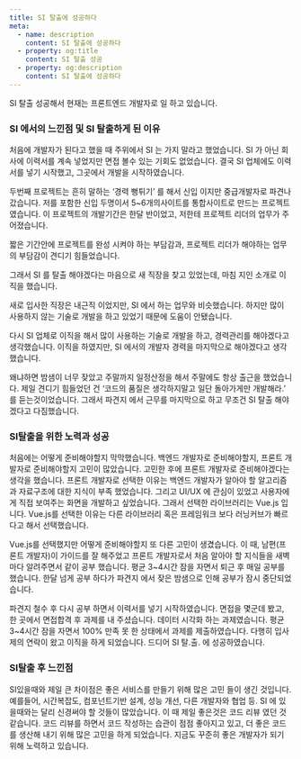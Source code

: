 ```yaml
---
title: SI 탈출에 성공하다
meta:
  - name: description
    content: SI 탈출에 성공하다
  - property: og:title
    content: SI 탈출 성공
  - property: og:description
    content: SI 탈출에 성공하다
---
```


SI 탈출 성공해서 현재는 프론트엔드 개발자로 일 하고 있습니다.

### SI 에서의 느낀점 및 SI 탈출하게 된 이유

처음에 개발자가 된다고 했을 때 주위에서 SI 는 가지 말라고 했었습니다. SI 가 아닌 회사에 이력서를 계속 넣었지만 면접 볼수 있는 기회도 없었습니다. 결국 SI 업체에도 이력서를 넣기 시작했고, 그곳에서 개발을 시작하였습니다.

<!-- 처음 개발을 공부할 때 가장 많이 들었던 조언은, SI업계는 반드시 피하라는 것이었습니다. 하지만 교육 과정이 끝나고 본격적으로 구직활동을 시작하며 현실을 깨닫게 되었습니다. 스타트업에 계속 이력서를 넣었지만, 면접을 볼 수 있는 기회가 주어지지 않았습니다. -->

두번째 프로젝트는 흔히 말하는 ‘경력 뻥튀기’ 를 해서 신입 이지만 중급개발자로 파견나갔습니다. 저를 포함한 신입 두명이서 5~6개의사이트를 통합사이트로 만드는 프로젝트였습니다. 이 프로젝트의 개발기간은 한달 반이었고, 저한테 프로젝트 리더의 업무가 주어졌습니다.

<!-- 이 프로젝트의 개발 기간은 한 달 반이었고, 저는 해당 프로젝트의 리더를 맡게 되었습니다. -->

짧은 기간안에 프로젝트를 완성 시켜야 하는 부담감과, 프로젝트 리더가 해야하는 업무의 부담감이 견디기 힘들었습니다.

그래서 SI 를 탈출 해야겠다는 마음으로 새 직장을 찾고 있었는데, 마침 지인 소개로 이직을 했습니다.

<!-- 그래서 SI를 탈출해야겠다는 마음으로 새 직장을 찾고 있었는데, 마침 지인이 좋은 제안을 하여 이직을 할 수 있었습니다. -->

<!-- 첫번째 프로젝트?? -->

새로 입사한 직장은 내근직 이었지만, SI 에서 하는 업무와 비슷했습니다. 하지만 많이 사용하지 않는 기술로 개발을 하고 있었기 때문에 도움이 안됐습니다.

다시 SI 업체로 이직을 해서 많이 사용하는 기술로 개발을 하고, 경력관리를 해야겠다고 생각했습니다. 이직을 하였지만, SI 에서의 개발자 경력을 마지막으로 해야겠다고 생각했습니다.

<!-- 다시 SI 업체로 이직을 해서 많이 사용하는 기술로 개발을 하고, 경력관리를 해야겠다고 생각했습니다. 그렇게 다시 다른 프로젝트에 파견되었지만 역시나 바뀐것은 없었습니다. -->

왜냐하면 밤샘이 너무 잦았고 주말까지 일정산정을 해서 주말에도 항상 출근을 했었습니다. 제일 견디기 힘들었던 건 ‘코드의 품질은 생각하지말고 일단 돌아가게만 개발해라.’ 를 듣는것이었습니다. 그래서 파견지 에서 근무를 마지막으로 하고 무조건 SI 탈출 해야겠다고 다짐했습니다.

<!-- 일단 밤샘이 너무 잦았고 주말에도 항상 출근했습니다. 제일 견디기 힘들었던 건 '코드의 품질은 생각하지 말고 일단 돌아가게만 개발해라'라는 말을 듣는것이었습니다. 그래서 이 프로젝트를 마무리하면 무조건 SI 업계를 탈출해야겠다고 다짐했습니다. -->

### SI탈출을 위한 노력과 성공

처음에는 어떻게 준비해야할지 막막했습니다. 백엔드 개발자로 준비해야할지, 프론트 개발자로 준비해야할지 고민이 많았습니다. 고민한 후에 프론트 개발자로 준비해야겠다는 생각을 했습니다. 프론트 개발자로 선택한 이유는 백엔드 개발자가 알아야 할 알고리즘과 자료구조에 대한 지식이 부족 했었습니다. 그리고 UI/UX 에 관심이 있었고 사용자에게 직접 보여주는 화면을 개발하고 싶었습니다. 그래서 선택한 라이브러리는 Vue.js 입니다. Vue.js를 선택한 이유는 다른 라이브러리 혹은 프레임워크 보다 러닝커브가 빠르다고 해서 선택했습니다.

Vue.js를 선택했지만 어떻게 준비해야할지 또 다른 고민이 생겼습니다. 이 때, 남편(프론트 개발자)이 가이드를 잘 해주었고 프론트 개발자로서 처음 알아야 할 지식들을 새벽마다 알려주면서 같이 공부 했습니다. 평균 3~4시간 잠을 자면서 퇴근 후 매일 공부를 했습니다. 한달 넘게 공부 하다가 파견지 에서 잦은 밤샘으로 인해 공부가 잠시 중단되었습니다.

파견지 철수 후 다시 공부 하면서 이력서를 넣기 시작하였습니다. 면접을 몇군데 봤고, 한 곳에서 면접합격 후 과제를 내 주셨습니다. 데이터 시각화 하는 과제였습니다. 평균 3~4시간 잠을 자면서 100% 만족 못 한 상태에서 과제를 제출하였습니다. 다행히 입사제의 연락이 왔고 이직을 하게 되었습니다. 드디어 SI 탈.출. 에 성공하였습니다.

### SI탈출 후 느낀점

SI있을때와 제일 큰 차이점은 좋은 서비스를 만들기 위해 많은 고민 들이 생긴 것입니다. 예를들어, 시간복잡도, 컴포넌트기반 설계, 성능 개선, 다른 개발자와 협업 등. SI 에 있을때와는 달리 신경써야 할 것들이 많았습니다. 이 때 제일 좋은것은 코드 리뷰 였던 것 같습니다. 코드 리뷰를 하면서 코드 작성하는 습관이 점점 좋아지고 있고, 더 좋은 코드를 생산해 내기 위해 많은 고민을 하게 되었습니다. 지금도 꾸준히 좋은 개발자가 되기 위해 노력하고 있습니다.
